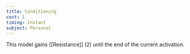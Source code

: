 ```yaml
---
title: Conditioning
cost: 1
timing: Instant
subject: Personal
---
```

This model gains [[Resistance]] (2) until the end of the current activation.